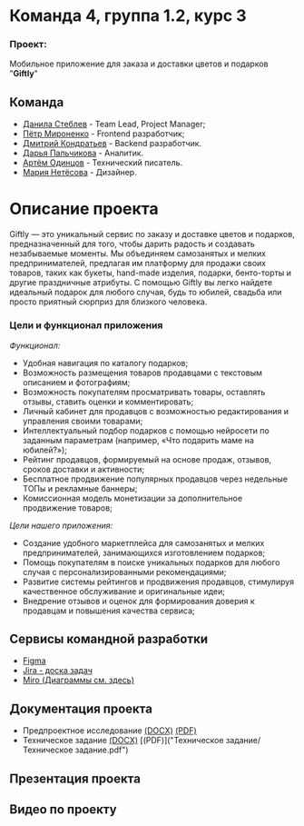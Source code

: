 # Команда 4, группа 1.2, курс 3
### Проект: 
Мобильное приложение для заказа и доставки цветов и подарков "**Giftly**"

## Команда 
- [Данила Стеблев](https://github.com/danielsteblev "") - Team Lead, Project Manager;
- [Пётр Мироненко](https://github.com/IshimoRin "") - Frontend разработчик;
- [Дмитрий Кондратьев](https://github.com/Starks2121 "") - Backend разработчик.
- [Дарья Пальчикова](https://github.com/deola-q "") - Аналитик.
- [Артём Одинцов](https://github.com/Dodger0072 "") - Технический писатель.
- [Мария Нетёсова]("") - Дизайнер.

# Описание проекта
Giftly — это уникальный сервис по заказу и доставке цветов и подарков, предназначенный для того, чтобы дарить радость и создавать незабываемые моменты. 
Мы объединяем самозанятых и мелких предпринимателей, предлагая им платформу для продажи своих товаров, таких как букеты, hand-made изделия, подарки, бенто-торты и другие праздничные атрибуты. С помощью Giftly вы легко найдете идеальный подарок для любого случая, будь то юбилей, свадьба или просто приятный сюрприз для близкого человека. 
### Цели и функционал приложения
*Функционал:*
- Удобная навигация по каталогу подарков;
- Возможность размещения товаров продавцами с текстовым описанием и фотографиям;
- Возможность покупателям просматривать товары, оставлять отзывы, ставить оценки и комментировать;
- Личный кабинет для продавцов с возможностью редактирования и управления своими товарами;
- Интеллектуальный подбор подарков с помощью нейросети по заданным параметрам (например, «Что подарить маме на юбилей?»);
- Рейтинг продавцов, формируемый на основе продаж, отзывов, сроков доставки и активности;
- Бесплатное продвижение популярных продавцов через недельные ТОПы и рекламные баннеры;
- Комиссионная модель монетизации за дополнительное продвижение товаров;

*Цели нашего приложения:*
- Создание удобного маркетплейса для самозанятых и мелких предпринимателей, занимающихся изготовлением подарков;
- Помощь покупателям в поиске уникальных подарков для любого случая с персонализированными рекомендациями;
- Развитие системы рейтингов и продвижения продавцов, стимулируя качественное обслуживание и оригинальные идеи;
- Внедрение отзывов и оценок для формирования доверия к продавцам и повышения качества сервиса;

## Сервисы командной разработки
+ [Figma](https://www.figma.com/design/KvNbno6IojAUMuE60NUKpL/Giftly?node-id=0-1&t=CunnZH5WBdZAB6P6-1)
+ [Jira - доска задач](https://id.atlassian.com/invite/p/jira-software?id=Nz9hN7lHRm2m6LM9xuMs-Q)
+ [Miro (Диаграммы см. здесь)](https://miro.com/app/board/uXjVIQt8Zn0=/?share_link_id=221836199551)

## Документация проекта
+ Предпроектное исследование [(DOCX)](https://docs.google.com/document/d/1cY304LRyJpKs4qEJS8xhO-GAj994DfEndJkA6Y8Fe5g/edit?usp=sharing) [(PDF)]("")
+ Техническое задание [(DOCX)](https://github.com/Dodger0072/Programming-technologies-project/blob/0247ea15be820a91b2424f81a5a3e1d606cd9c56/%D0%A2%D0%B5%D1%85%D0%BD%D0%B8%D1%87%D0%B5%D1%81%D0%BA%D0%BE%D0%B5%20%D0%B7%D0%B0%D0%B4%D0%B0%D0%BD%D0%B8%D0%B5/%D0%A2%D0%97.doc) [(PDF)]("Техническое задание/Техническое задание.pdf")

## Презентация проекта

## Видео по проекту

